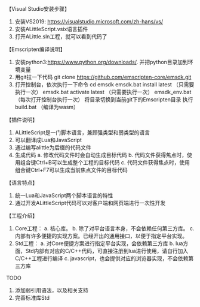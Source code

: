 
【Visual Studio安装步骤】
1. 安装VS2019: https://visualstudio.microsoft.com/zh-hans/vs/
2. 安装ALittleScript.vsix语言插件
3. 打开ALittle.sln工程，就可以看到代码了

【Emscripten编译说明】
1. 安装python3:https://www.python.org/downloads/. 并把python目录加到环境变量
2. 用git拉一下代码 git clone https://github.com/emscripten-core/emsdk.git
3. 打开控制台，依次执行一下命令
	cd emsdk
	emsdk.bat install latest	（只需要执行一次）
	emsdk.bat activate latest	（只需要执行一次）
	emsdk_env.bat 				（每次打开控制台执行一次）
	将目录切换到当前git下的Emscripten目录
	执行build.bat （编译为wasm）


【插件说明】
1. ALittleScript是一门脚本语言，兼顾强类型和弱类型的语言
2. 可以翻译成Lua和JavaScript
3. 通过编写alittle为后缀的代码文件
4. 生成代码
	a. 修改代码文件时会自动生成目标代码
	b. 代码文件获得焦点时，使用组合键Ctrl+B可以生成整个工程的目标代码
	c. 代码文件获得焦点时，使用组合键Ctrl+F7可以生成当前焦点文件的目标代码

【语言特点】
1. 统一Lua和JavaScript两个脚本语言的特性
2. 通过开发ALittleScript代码可以对客户端和网页端进行一次性开发

【工程介绍】
1. Core工程：
	a. 核心库。
	b. 除了对平台语言本身，不会依赖任何第三方库。
	c. 内部有许多便捷的实现方案。已经开出的通用接口，以便于指定平台实现。
2. Std工程：
	a. 对Core便捷方案进行指定平台实现，会依赖第三方库
	b. lua方面，Std内部有对应的C/C++代码，可直接注册到lua进行使用，请自行加入C/C++工程进行编译
	c. javascript，也会提供对应的浏览器实现，不会依赖第三方库


TODO
1. 添加弱引用语法，以及相关支持
2. 完善标准库Std